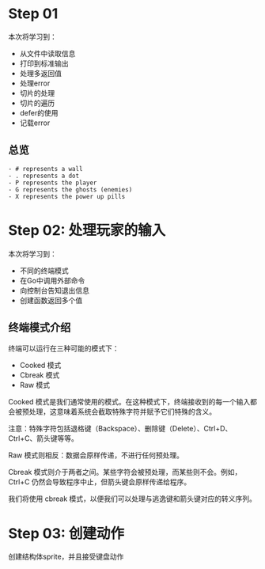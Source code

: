 # Step 01
本次将学习到：
* 从文件中读取信息
* 打印到标准输出
* 处理多返回值
* 处理error
* 切片的处理
* 切片的遍历
* defer的使用
* 记载error

## 总览
```
- # represents a wall
- . represents a dot
- P represents the player
- G represents the ghosts (enemies)
- X represents the power up pills
```

# Step 02: 处理玩家的输入
本次将学习到：
* 不同的终端模式
* 在Go中调用外部命令
* 向控制台告知退出信息
* 创建函数返回多个值

## 终端模式介绍

终端可以运行在三种可能的模式下：

* Cooked 模式
* Cbreak 模式
* Raw 模式

Cooked 模式是我们通常使用的模式。在这种模式下，终端接收到的每一个输入都会被预处理，这意味着系统会截取特殊字符并赋予它们特殊的含义。

注意：特殊字符包括退格键（Backspace）、删除键（Delete）、Ctrl+D、Ctrl+C、箭头键等等。

Raw 模式则相反：数据会原样传递，不进行任何预处理。

Cbreak 模式则介于两者之间。某些字符会被预处理，而某些则不会。例如，Ctrl+C 仍然会导致程序中止，但箭头键会原样传递给程序。

我们将使用 cbreak 模式，以便我们可以处理与逃逸键和箭头键对应的转义序列。

# Step 03: 创建动作

创建结构体sprite，并且接受键盘动作
